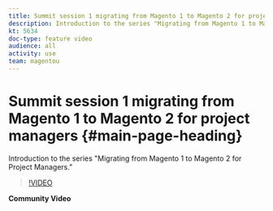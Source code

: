 ```yaml
---
title: Summit session 1 migrating from Magento 1 to Magento 2 for project managers
description: Introduction to the series "Migrating from Magento 1 to Magento 2 for Project Managers."
kt: 5634
doc-type: feature video
audience: all
activity: use
team: magentou
---
```


# Summit session 1 migrating from Magento 1 to Magento 2 for project managers {#main-page-heading}

Introduction to the series "Migrating from Magento 1 to Magento 2 for Project Managers."

>[!VIDEO](https://video.tv.adobe.com/v/35698?quality=12&learn=on)

**Community Video**